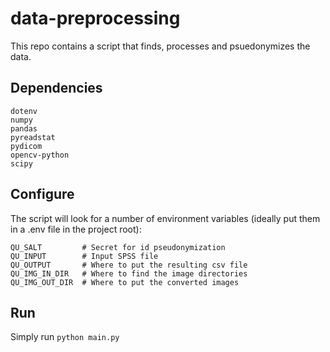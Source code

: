 # data-preprocessing

This repo contains a script that finds, processes and psuedonymizes the data.

## Dependencies

```
dotenv
numpy
pandas
pyreadstat
pydicom
opencv-python
scipy
```

## Configure

The script will look for a number of environment variables (ideally put them in a .env file in the project root):

```
QU_SALT         # Secret for id pseudonymization
QU_INPUT        # Input SPSS file
QU_OUTPUT       # Where to put the resulting csv file
QU_IMG_IN_DIR   # Where to find the image directories
QU_IMG_OUT_DIR  # Where to put the converted images
```

## Run

Simply run `python main.py`
